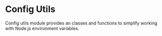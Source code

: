 # Config Utils

Config utils module provides an classes and functions to simplify
working with Node.js environment variables.

